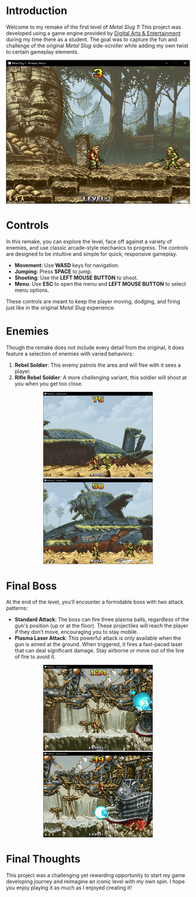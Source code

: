 # Introduction

Welcome to my remake of the first level of *Metal Slug 1*! This project was developed using a game engine provided by [Digital Arts & Entertainment](https://www.digitalartsandentertainment.be/) during my time there as a student. 
The goal was to capture the fun and challenge of the original *Metal Slug* side-scroller while adding my own twist to certain gameplay elements.

<div align="center">
  <img src="https://github.com/Woestijnbok/Metal-Slug-1/blob/main/Screenshots/General.jpg" width="800" height="auto">
</div>

# Controls

In this remake, you can explore the level, face off against a variety of enemies, and use classic arcade-style mechanics to progress. 
The controls are designed to be intuitive and simple for quick, responsive gameplay.

- **Movement**: Use **WASD** keys for navigation.
- **Jumping**: Press **SPACE** to jump.
- **Shooting**: Use the **LEFT MOUSE BUTTON** to shoot.
- **Menu**: Use **ESC** to open the menu and **LEFT MOUSE BUTTON** to select menu options.

These controls are meant to keep the player moving, dodging, and firing just like in the original *Metal Slug* experience.

# Enemies

Though the remake does not include every detail from the original, it does feature a selection of enemies with varied behaviors:

1. **Rebel Soldier**: This enemy patrols the area and will flee with it sees a player.
2. **Rifle Rebel Soldier**: A more challenging variant, this soldier will shoot at you when you get too close.

<div align="center">
  <img src=https://github.com/Woestijnbok/Metal-Slug-1/blob/main/Screenshots/Rebel%20Soldier.jpg width="300" height="auto">
  <img src=https://github.com/Woestijnbok/Metal-Slug-1/blob/main/Screenshots/Rebel%20Soldier%20Rifle.jpg width="300" height="auto">
</div>

# Final Boss

At the end of the level, you’ll encounter a formidable boss with two attack patterns:

- **Standard Attack**: The boss can fire three plasma balls, regardless of the gun's position (up or at the floor). These projectiles will reach the player if they don’t move, encouraging you to stay mobile.
- **Plasma Laser Attack**: This powerful attack is only available when the gun is aimed at the ground. When triggered, it fires a fast-paced laser that can deal significant damage. Stay airborne or move out of the line of fire to avoid it.

<div align="center">
  <img src=https://github.com/Woestijnbok/Metal-Slug-1/blob/main/Screenshots/Plasma%20Balls.jpg width="300" height="auto">
  <img src=https://github.com/Woestijnbok/Metal-Slug-1/blob/main/Screenshots/Plasma%20Laser.jpg width="300" height="auto">
</div>

# Final Thoughts

This project was a challenging yet rewarding opportunity to start my game developing journey and reimagine an iconic level with my own spin.
I hope you enjoy playing it as much as I enjoyed creating it!
